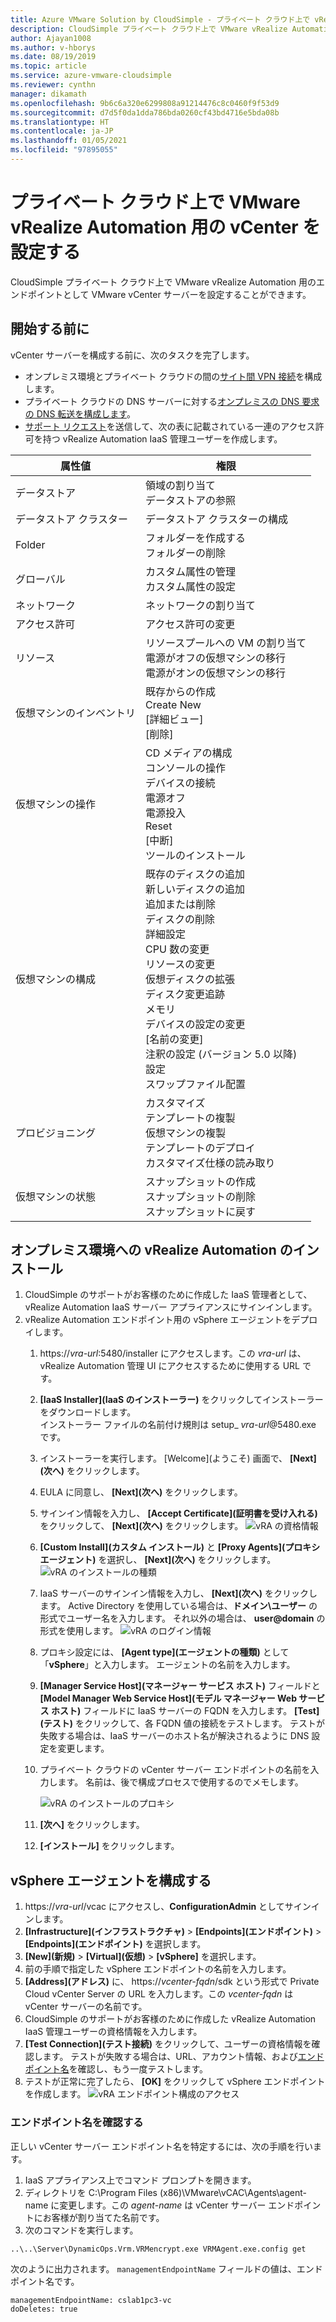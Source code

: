 ```yaml
---
title: Azure VMware Solution by CloudSimple - プライベート クラウド上で vRealize Automation 用の vCenter を設定する
description: CloudSimple プライベート クラウド上で VMware vRealize Automation 用のエンドポイントとして VMware vCenter サーバーを設定する方法について説明します。
author: Ajayan1008
ms.author: v-hborys
ms.date: 08/19/2019
ms.topic: article
ms.service: azure-vmware-cloudsimple
ms.reviewer: cynthn
manager: dikamath
ms.openlocfilehash: 9b6c6a320e6299808a91214476c8c0460f9f53d9
ms.sourcegitcommit: d7d5f0da1dda786bda0260cf43bd4716e5bda08b
ms.translationtype: HT
ms.contentlocale: ja-JP
ms.lasthandoff: 01/05/2021
ms.locfileid: "97895055"
---
```

# <a name="set-up-vcenter-on-your-private-cloud-for-vmware-vrealize-automation"></a>プライベート クラウド上で VMware vRealize Automation 用の vCenter を設定する

CloudSimple プライベート クラウド上で VMware vRealize Automation 用のエンドポイントとして VMware vCenter サーバーを設定することができます。

## <a name="before-you-begin"></a>開始する前に

vCenter サーバーを構成する前に、次のタスクを完了します。

* オンプレミス環境とプライベート クラウドの間の[サイト間 VPN 接続](vpn-gateway.md#set-up-a-site-to-site-vpn-gateway)を構成します。
* プライベート クラウドの DNS サーバーに対する[オンプレミスの DNS 要求の DNS 転送を構成します](on-premises-dns-setup.md)。
* [サポート リクエスト](https://portal.azure.com/#blade/Microsoft_Azure_Support/HelpAndSupportBlade/newsupportrequest)を送信して、次の表に記載されている一連のアクセス許可を持つ vRealize Automation IaaS 管理ユーザーを作成します。

| 属性値 | 権限 |
------------ | ------------- |  
| データストア |  領域の割り当て <br> データストアの参照 |
| データストア クラスター | データストア クラスターの構成 |
| Folder | フォルダーを作成する <br>フォルダーの削除 |
| グローバル |  カスタム属性の管理<br>カスタム属性の設定 |
| ネットワーク | ネットワークの割り当て |
| アクセス許可 | アクセス許可の変更 |
| リソース | リソースプールへの VM の割り当て<br>電源がオフの仮想マシンの移行<br>電源がオンの仮想マシンの移行 |
| 仮想マシンのインベントリ |  既存からの作成<br>Create New<br>[詳細ビュー]<br>[削除] | 
| 仮想マシンの操作 |  CD メディアの構成<br>コンソールの操作<br>デバイスの接続<br>電源オフ<br>電源投入<br>Reset<br>[中断]<br>ツールのインストール | 
| 仮想マシンの構成 |  既存のディスクの追加<br>新しいディスクの追加<br>追加または削除<br>ディスクの削除<br>詳細設定<br>CPU 数の変更<br>リソースの変更<br>仮想ディスクの拡張<br>ディスク変更追跡<br>メモリ<br>デバイスの設定の変更<br>[名前の変更]<br>注釈の設定 (バージョン 5.0 以降)<br>設定<br>スワップファイル配置 |
| プロビジョニング |  カスタマイズ<br>テンプレートの複製<br>仮想マシンの複製<br>テンプレートのデプロイ<br>カスタマイズ仕様の読み取り |
| 仮想マシンの状態 | スナップショットの作成<br>スナップショットの削除<br>スナップショットに戻す |

## <a name="install-vrealize-automation-in-your-on-premises-environment"></a>オンプレミス環境への vRealize Automation のインストール

1. CloudSimple のサポートがお客様のために作成した IaaS 管理者として、vRealize Automation IaaS サーバー アプライアンスにサインインします。
2. vRealize Automation エンドポイント用の vSphere エージェントをデプロイします。
    1. https://*vra-url*:5480/installer にアクセスします。この *vra-url* は、vRealize Automation 管理 UI にアクセスするために使用する URL です。
    2. **[IaaS Installer]\(IaaS のインストーラー\)** をクリックしてインストーラーをダウンロードします。<br>
    インストーラー ファイルの名前付け規則は setup_ *vra-url*@5480.exe です。
    3. インストーラーを実行します。 [Welcome]\(ようこそ\) 画面で、 **[Next]\(次へ\)** をクリックします。
    4. EULA に同意し、 **[Next]\(次へ\)** をクリックします。
    5. サインイン情報を入力し、 **[Accept Certificate]\(証明書を受け入れる\)** をクリックして、 **[Next]\(次へ\)** をクリックします。
    ![vRA の資格情報](media/configure-vra-endpoint-login.png)
    6. **[Custom Install]\(カスタム インストール\)** と **[Proxy Agents]\(プロキシ エージェント\)** を選択し、 **[Next]\(次へ\)** をクリックします。
    ![vRA のインストールの種類](media/configure-vra-endpoint-install-type.png)
    7. IaaS サーバーのサインイン情報を入力し、 **[Next]\(次へ\)** をクリックします。 Active Directory を使用している場合は、**ドメイン\ユーザー** の形式でユーザー名を入力します。 それ以外の場合は、 **user@domain** の形式を使用します。
    ![vRA のログイン情報](media/configure-vra-endpoint-account.png)
    8. プロキシ設定には、 **[Agent type]\(エージェントの種類\)** として「**vSphere**」と入力します。 エージェントの名前を入力します。
    9. **[Manager Service Host]\(マネージャー サービス ホスト\)** フィールドと **[Model Manager Web Service Host]\(モデル マネージャー Web サービス ホスト\)** フィールドに IaaS サーバーの FQDN を入力します。 **[Test]\(テスト\)** をクリックして、各 FQDN 値の接続をテストします。 テストが失敗する場合は、IaaS サーバーのホスト名が解決されるように DNS 設定を変更します。
    10. プライベート クラウドの vCenter サーバー エンドポイントの名前を入力します。 名前は、後で構成プロセスで使用するのでメモします。

        ![vRA のインストールのプロキシ](media/configure-vra-endpoint-proxy.png)

    11. **[次へ]** をクリックします。
    12. **[インストール]** をクリックします。

## <a name="configure-the-vsphere-agent"></a>vSphere エージェントを構成する

1. https://*vra-url*/vcac にアクセスし、**ConfigurationAdmin** としてサインインします。
2. **[Infrastructure]\(インフラストラクチャ\)**  >  **[Endpoints]\(エンドポイント\)**  >  **[Endpoints]\(エンドポイント\)** を選択します。
3. **[New]\(新規\)**  >  **[Virtual]\(仮想\)**  >  **[vSphere]** を選択します。
4. 前の手順で指定した vSphere エンドポイントの名前を入力します。
5. **[Address]\(アドレス\)** に、 https://*vcenter-fqdn*/sdk という形式で Private Cloud vCenter Server の URL を入力します。この *vcenter-fqdn* は vCenter サーバーの名前です。
6. CloudSimple のサポートがお客様のために作成した vRealize Automation IaaS 管理ユーザーの資格情報を入力します。
7. **[Test Connection]\(テスト接続\)** をクリックして、ユーザーの資格情報を確認します。 テストが失敗する場合は、URL、アカウント情報、および[エンドポイント名](#verify-the-endpoint-name)を確認し、もう一度テストします。
8. テストが正常に完了したら、 **[OK]** をクリックして vSphere エンドポイントを作成します。
    ![vRA エンドポイント構成のアクセス](media/configure-vra-endpoint-vra-edit.png)

### <a name="verify-the-endpoint-name"></a>エンドポイント名を確認する

正しい vCenter サーバー エンドポイント名を特定するには、次の手順を行います。

1. IaaS アプライアンス上でコマンド プロンプトを開きます。
2. ディレクトリを C:\Program Files (x86)\VMware\vCAC\Agents\agent-name に変更します。この *agent-name* は vCenter サーバー エンドポイントにお客様が割り当てた名前です。
3. 次のコマンドを実行します。

```
..\..\Server\DynamicOps.Vrm.VRMencrypt.exe VRMAgent.exe.config get
```

次のように出力されます。 `managementEndpointName` フィールドの値は、エンドポイント名です。

```
managementEndpointName: cslab1pc3-vc
doDeletes: true
```
